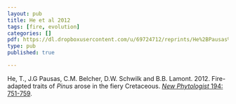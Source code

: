 ```yaml
---
layout: pub
title: He et al 2012
tags: [fire, evolution]
categories: []
pdf: https://dl.dropboxusercontent.com/u/69724712/reprints/He%2BPausas%2Betal-2012_pinus_fire_evolution.pdf
type: pub
published: true

---
```


He, T., J.G Pausas, C.M. Belcher, D.W. Schwilk and B.B. Lamont. 2012. Fire-adapted traits of *Pinus* arose in the fiery Cretaceous. <a href="http://onlinelibrary.wiley.com/doi/10.1111/j.1469-8137.2012.04079.x/abstract">*New Phytologist* 194: 751-759</a><a>.</a>
